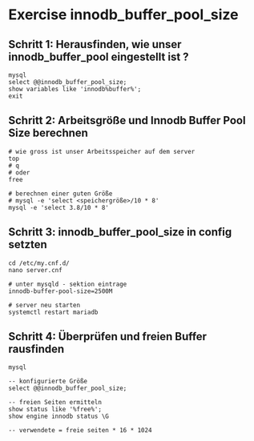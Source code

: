 # Exercise innodb_buffer_pool_size 

## Schritt 1: Herausfinden, wie unser innodb_buffer_pool eingestellt ist  ? 

```
mysql
select @@innodb_buffer_pool_size;
show variables like 'innodb%buffer%';
exit
```

## Schritt 2: Arbeitsgröße und Innodb Buffer Pool Size berechnen  

```
# wie gross ist unser Arbeitsspeicher auf dem server
top
# q 
# oder
free
```

```
# berechnen einer guten Größe
# mysql -e 'select <speichergröße>/10 * 8'
mysql -e 'select 3.8/10 * 8'
```

## Schritt 3: innodb_buffer_pool_size in config setzten

```
cd /etc/my.cnf.d/
nano server.cnf 
```

```
# unter mysqld - sektion eintrage
innodb-buffer-pool-size=2500M
```

```
# server neu starten
systemctl restart mariadb
```

## Schritt 4: Überprüfen und freien Buffer rausfinden 

```
mysql
```

```
-- konfigurierte Größe 
select @@innodb_buffer_pool_size;

-- freien Seiten ermitteln 
show status like '%free%';
show engine innodb status \G

-- verwendete = freie seiten * 16 * 1024
```

